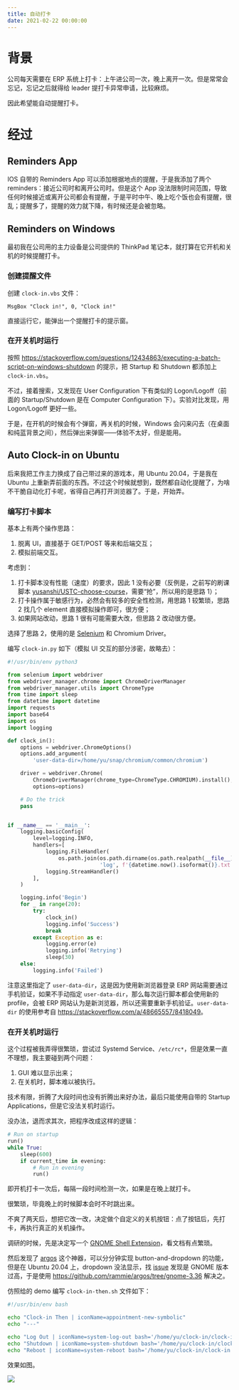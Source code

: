 ```yaml
---
title: 自动打卡
date: 2021-02-22 00:00:00
---
```


# 背景

公司每天需要在 ERP 系统上打卡：上午进公司一次，晚上离开一次。但是常常会忘记，忘记之后就得给 leader 提打卡异常申请，比较麻烦。

因此希望能自动提醒打卡。

# 经过

## Reminders App

IOS 自带的 Reminders App 可以添加根据地点的提醒，于是我添加了两个 reminders：接近公司时和离开公司时。但是这个 App 没法限制时间范围，导致任何时候接近或离开公司都会有提醒，于是平时中午、晚上吃个饭也会有提醒，很乱；提醒多了，提醒的效力就下降，有时候还是会被忽略。

## Reminders on Windows

最初我在公司用的主力设备是公司提供的 ThinkPad 笔记本，就打算在它开机和关机的时候提醒打卡。

### 创建提醒文件

创建 `clock-in.vbs` 文件：

```vbscript
MsgBox "Clock in!", 0, "Clock in!"
```

直接运行它，能弹出一个提醒打卡的提示窗。

### 在开关机时运行

按照 <https://stackoverflow.com/questions/12434863/executing-a-batch-script-on-windows-shutdown> 的提示，把 Startup 和 Shutdown 都添加上 `clock-in.vbs`。

不过，接着搜索，又发现在 User Configuration 下有类似的 Logon/Logoff（前面的 Startup/Shutdown 是在 Computer Configuration 下）。实验对比发现，用 Logon/Logoff 更好一些。

于是，在开机的时候会有个弹窗，再关机的时候，Windows 会闪来闪去（在桌面和纯蓝背景之间），然后弹出来弹窗——体验不太好，但是能用。

## Auto Clock-in on Ubuntu

后来我把工作主力换成了自己带过来的游戏本，用 Ubuntu 20.04，于是我在 Ubuntu 上重新弄前面的东西。不过这个时候就想到，既然都自动化提醒了，为啥不干脆自动化打卡呢，省得自己再打开浏览器了。于是，开始弄。

### 编写打卡脚本

基本上有两个操作思路：

1. 脱离 UI，直接基于 GET/POST 等来和后端交互；
2. 模拟前端交互。

考虑到：

1. 打卡脚本没有性能（速度）的要求，因此 1 没有必要（反例是，之前写的刷课脚本 [yusanshi/USTC-choose-course](https://github.com/yusanshi/USTC-choose-course)，需要“抢”，所以用的是思路 1）；
2. 打卡操作属于敏感行为，必然会有较多的安全性检测，用思路 1 较繁琐，思路 2 找几个 element 直接模拟操作即可，很方便；
3. 如果网站改动，思路 1 很有可能需要大改，但思路 2 改动很方便。

选择了思路 2，使用的是 [Selenium](https://github.com/SeleniumHQ/selenium/) 和 Chromium Driver。

编写 `clock-in.py` 如下（模拟 UI 交互的部分涉密，故略去）：

```python
#!/usr/bin/env python3

from selenium import webdriver
from webdriver_manager.chrome import ChromeDriverManager
from webdriver_manager.utils import ChromeType
from time import sleep
from datetime import datetime
import requests
import base64
import os
import logging

def clock_in():
    options = webdriver.ChromeOptions()
    options.add_argument(
        'user-data-dir=/home/yu/snap/chromium/common/chromium')

    driver = webdriver.Chrome(
        ChromeDriverManager(chrome_type=ChromeType.CHROMIUM).install(),
        options=options)

    # Do the trick
    pass


if __name__ == '__main__':
    logging.basicConfig(
        level=logging.INFO,
        handlers=[
            logging.FileHandler(
                os.path.join(os.path.dirname(os.path.realpath(__file__)),
                             'log', f'{datetime.now().isoformat()}.txt')),
            logging.StreamHandler()
        ],
    )

    logging.info('Begin')
    for _ in range(20):
        try:
            clock_in()
            logging.info('Success')
            break
        except Exception as e:
            logging.error(e)
            logging.info('Retrying')
            sleep(30)
    else:
        logging.info('Failed')
```

注意这里指定了 `user-data-dir`，这是因为使用新浏览器登录 ERP 网站需要通过手机验证，如果不手动指定 `user-data-dir`，那么每次运行脚本都会使用新的 profile，会被 ERP 网站认为是新浏览器，所以还需要重新手机验证。`user-data-dir` 的使用参考自 <https://stackoverflow.com/a/48665557/8418049>。

### 在开关机时运行

这个过程被我弄得很繁琐，尝试过 Systemd Service、`/etc/rc*`，但是效果一直不理想，我主要碰到两个问题：

1. GUI 难以显示出来；
2. 在关机时，脚本难以被执行。

技术有限，折腾了大段时间也没有折腾出来好办法，最后只能使用自带的 Startup Applications，但是它没法关机时运行。

没办法，退而求其次，把程序改成这样的逻辑：

```python
# Run on startup
run()
while True:
    sleep(600)
    if current_time in evening:
        # Run in evening
        run()
```

即开机打卡一次后，每隔一段时间检测一次，如果是在晚上就打卡。

很繁琐，毕竟晚上的时候脚本会时不时跳出来。

不爽了两天后，想把它改一改，决定做个自定义的关机按钮：点了按钮后，先打卡，再执行真正的关机操作。

调研的时候，先是决定写一个 [GNOME Shell Extension](https://extensions.gnome.org/)，看文档有点繁琐。

然后发现了 [argos](https://github.com/p-e-w/argos) 这个神器，可以分分钟实现 button-and-dropdown 的功能，但是在 Ubuntu 20.04 上，dropdown 没法显示，找 [issue](https://github.com/p-e-w/argos/issues/120) 发现是 GNOME 版本过高，于是使用 https://github.com/rammie/argos/tree/gnome-3.36 解决之。

仿照给的 demo 编写 `clock-in-then.sh` 文件如下：

```bash
#!/usr/bin/env bash

echo "Clock-in Then | iconName=appointment-new-symbolic"
echo "---"

echo "Log Out | iconName=system-log-out bash='/home/yu/clock-in/clock-in.py && gnome-session-quit --logout --no-prompt'"
echo "Shutdown | iconName=system-shutdown bash='/home/yu/clock-in/clock-in.py && shutdown -h now'"
echo "Reboot | iconName=system-reboot bash='/home/yu/clock-in/clock-in.py && reboot'"
```

效果如图。

![](https://img.yusanshi.com/upload/20210222173833485490.png)
